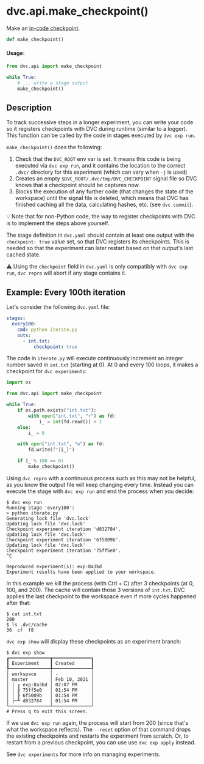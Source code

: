 # dvc.api.make_checkpoint()

Make an
[in-code checkpoint](/doc/user-guide/experiment-management#checkpoints-in-source-code).

```py
def make_checkpoint()
```

#### Usage:

```py
from dvc.api import make_checkpoint

while True:
    # ... write a stage output
    make_checkpoint()
```

## Description

To track successive steps in a longer <abbr>experiment</abbr>, you can write
your code so it registers checkpoints with DVC during runtime (similar to a
logger). This function can be called by the code in stages executed by
`dvc exp run`.

`make_checkpoint()` does the following:

1. Check that the `DVC_ROOT` env var is set. It means this code is being
   executed via `dvc exp run`, and it contains the location to the correct
   `.dvc/` directory for this experiment (which can vary when `-j` is used)
2. Creates an empty `$DVC_ROOT/.dvc/tmp/DVC_CHECKPOINT` signal file so DVC knows
   that a checkpoint should be captures now.
3. Blocks the execution of any further code (that changes the state of the
   <abbr>workspace</abbr>) until the signal file is deleted, which means that
   DVC has finished caching all the data, calculating hashes, etc. (see
   `dvc commit`).

💡 Note that for non-Python code, the way to register checkpoints with DVC is to
implement the steps above yourself.

The stage definition in `dvc.yaml` should contain at least one
<abbr>output</abbr> with the `checkpoint: true` value set, so that DVC registers
its checkpoints. This is needed so that the experiment can later restart based
on that output's last <abbr>cached</abbr> state.

⚠️ Using the `checkpoint` field in `dvc.yaml` is only compatibly with
`dvc exp run`, `dvc repro` will abort if any stage contains it.

## Example: Every 100th iteration

Let's consider the following `dvc.yaml` file:

```yaml
stages:
  every100:
    cmd: python iterate.py
    outs:
      - int.txt:
          checkpoint: true
```

The code in `iterate.py` will execute continuously increment an integer number
saved in `int.txt` (starting at 0). At 0 and every 100 loops, it makes a
checkpoint for `dvc experiments`:

```py
import os

from dvc.api import make_checkpoint

while True:
    if os.path.exists("int.txt"):
        with open("int.txt", "r") as fd:
            i_ = int(fd.read()) + 1
    else:
        i_ = 0

    with open("int.txt", "w") as fd:
        fd.write(f"{i_}")

    if i_ % 100 == 0:
        make_checkpoint()
```

Using `dvc repro` with a continuous process such as this may not be helpful, as
you know the output file will keep changing every time. Instead you can execute
the stage with `dvc exp run` and end the process when you decide:

```dvc
$ dvc exp run
Running stage 'every100':
> python iterate.py
Generating lock file 'dvc.lock'
Updating lock file 'dvc.lock'
Checkpoint experiment iteration 'd832784'.
Updating lock file 'dvc.lock'
Checkpoint experiment iteration '6f5009b'.
Updating lock file 'dvc.lock'
Checkpoint experiment iteration '75ff5e0'.
^C

Reproduced experiment(s): exp-8a3bd
Experiment results have been applied to your workspace.
```

In this example we kill the process (with Ctrl + C) after 3 checkpoints (at 0,
100, and 200). The <abbr>cache</abbr> will contain those 3 versions of
`int.txt`. DVC applies the last checkpoint to the <abbr>workspace</abbr> even if
more cycles happened after that:

```dvc
$ cat int.txt
200
$ ls .dvc/cache
36  cf  f8
```

`dvc exp show` will display these checkpoints as an experiment branch:

```dvc
$ dvc exp show
┏━━━━━━━━━━━━━━━┳━━━━━━━━━━━━━━┓
┃ Experiment    ┃ Created      ┃
┡━━━━━━━━━━━━━━━╇━━━━━━━━━━━━━━┩
│ workspace     │ -            │
│ master        │ Feb 10, 2021 │
│ │ ╓ exp-8a3bd │ 02:07 PM     │
│ │ ╟ 75ff5e0   │ 01:54 PM     │
│ │ ╟ 6f5009b   │ 01:54 PM     │
│ ├─╨ d832784   │ 01:54 PM     │
└───────────────┴──────────────┘
# Press q to exit this screen.
```

If we use `dvc exp run` again, the process will start from 200 (since that's
what the workspace reflects). The `--reset` option of that command drops the
existing checkpoints and restarts the experiment from scratch. Or, to restart
from a previous checkpoint, you can use use `dvc exp apply` instead.

See `dvc experiments` for more info on managing <abbr>experiments</abbr>.
